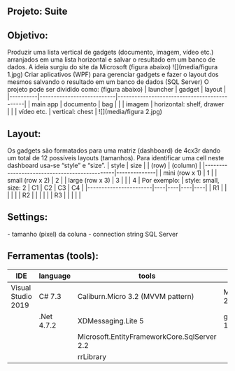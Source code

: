 ## Projeto: Suite
## Objetivo:
Produzir uma lista vertical de gadgets (documento, imagem, vídeo etc.)
arranjados em uma lista horizontal e salvar o resultado em um banco de dados.
A ideia surgiu do site da Microsoft (figura abaixo)
![](media/figura 1.jpg)
Criar aplicativos (WPF) para gerenciar gadgets e fazer o layout dos mesmos
salvando o resultado em um banco de dados (SQL Server)
O projeto pode ser dividido como: (figura abaixo)
| launcher | gadget | layout |
|----------|---------------------------|---------------------------------------------|
| main app | documento | bag |
| | imagem | horizontal: shelf, drawer |
| | vídeo etc. | vertical: chest |
![](media/figura 2.jpg)
## Layout:
Os gadgets são formatados para uma matriz (dashboard) de 4cx3r dando um total de
12 possíveis layouts (tamanhos). Para identificar uma cell neste dashboard
usa-se “style” e “size”.
| style | size |
| (row) | (column) |
|----------------------------------------------|--------------|
| mini (row x 1) | 1 |
| small (row x 2) | 2 |
| large (row x 3) | 3 |
| | 4 |
Por exemplo:
| style: small, size: 2 | C1 | C2 | C3 | C4 |
|-----------------------|----|----|----|----|
| R1 | | | | |
| R2 | | | | |
| R3 | | | | |
## Settings:
\- tamanho (pixel) da coluna
\- connection string SQL Server
## Ferramentas (tools):
| IDE | language | tools | UI |
|--------------------|-------------------|---------------------------------------------------------------------------------------------------------|-----------------------------------------------|
| Visual Studio 2019 | C\# 7.3 | Caliburn.Micro 3.2 (MVVM pattern) | MaterialDesignThemes 2.5 |
| | .Net 4.7.2 | XDMessaging.Lite 5 | gong-wpf-dragdrop 1.1 |
| | | Microsoft.EntityFrameworkCore.SqlServer 2.2 | |
| | | rrLibrary | |
